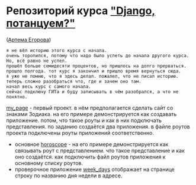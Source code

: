 # Репозиторий курса ["Django, потанцуем?"](https://stepik.org/course/114288/info) 
([Артема Егорова](https://stepik.org/users/4877629/teach))

    я не вёл историю этого курса с начала. 
    очень торопился, потому что надо было успеть до начала другого курса. 
    Но, всё равно не успел. 
    прошёл больше семидесяти процентов, но пришлось на долго прерваться. 
    прошло полгода. тот курс я закончил и пришло время вернуться сюда.
    я уже не помню, что я здесь делал. пожалел, что не писал историю. 
    теперь сложно разобраться что, где и зачем оно там. 
    начал весь курс с самого начала. 
    сейчас подключу ГИТа и буду записывать в чём разобрался, а что не понятно.

[my_page](my_page) - первый проект. в нём предполагается сделать сайт со знаками Зодиака. 
на его примере демонстрируется как создавать приложение. потом, что такое роуты и как в них подключать представления.
по заданию создаётся два приложения. в файле роутов проекта подключены роуты приложений соответственно. 
- основное [horoscope](my_page%2Fhoroscope) - на его примере демонстрируется как связывать роут с представлением. что такое 
представление и как оно создаётся. как подключить файл роутов приложения к основному списку роутов.
- проверочное приложение [week_days](my_page%2Fweek_days) отображает на странице строку по названию дня недели в адресе.
